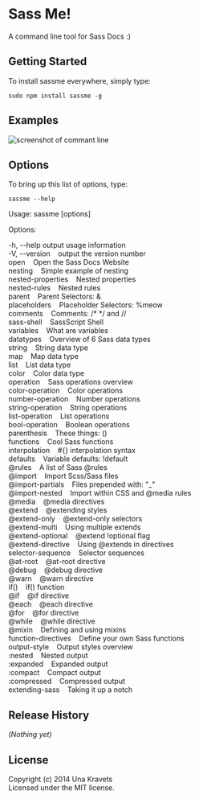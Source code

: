 # Sass Me!

A command line tool for Sass Docs :)

## Getting Started

To install sassme everywhere, simply type:

```
sudo npm install sassme -g
```

## Examples

![screenshot of commant line](https://raw.githubusercontent.com/una/sassme/master/sassme-screen.png)

## Options
To bring up this list of options, type:
```
sassme --help
```
Usage: sassme [options]

Options:

  -h, --help           output usage information
  <br />-V, --version           &nbsp;&nbsp; output the version number
  <br />open                    &nbsp;&nbsp; Open the Sass Docs Website
  <br />nesting                 &nbsp;&nbsp; Simple example of nesting
  <br />nested-properties       &nbsp;&nbsp; Nested properties
  <br />nested-rules            &nbsp;&nbsp; Nested rules
  <br />parent                  &nbsp;&nbsp; Parent Selectors: &
  <br />placeholders            &nbsp;&nbsp; Placeholder Selectors: %meow
  <br />comments                &nbsp;&nbsp; Comments: /* */ and //
  <br />sass-shell              &nbsp;&nbsp; SassScript Shell
  <br />variables               &nbsp;&nbsp; What are variables
  <br />datatypes               &nbsp;&nbsp; Overview of 6 Sass data types
  <br />string                  &nbsp;&nbsp; String data type
  <br />map                     &nbsp;&nbsp; Map data type
  <br />list                    &nbsp;&nbsp; List data type
  <br />color                   &nbsp;&nbsp; Color data type
  <br />operation               &nbsp;&nbsp; Sass operations overview
  <br />color-operation         &nbsp;&nbsp; Color operations
  <br />number-operation        &nbsp;&nbsp; Number operations
  <br />string-operation        &nbsp;&nbsp; String operations
  <br />list-operation          &nbsp;&nbsp; List operations
  <br />bool-operation          &nbsp;&nbsp; Boolean operations
  <br />parenthesis             &nbsp;&nbsp; These things: ()
  <br />functions               &nbsp;&nbsp; Cool Sass functions
  <br />interpolation           &nbsp;&nbsp; #{} interpolation syntax
  <br />defaults                &nbsp;&nbsp; Variable defaults: !default
  <br />@rules                  &nbsp;&nbsp; A list of Sass @rules
  <br />@import                 &nbsp;&nbsp; Import Scss/Sass files
  <br />@import-partials        &nbsp;&nbsp; Files prepended with: "_"
  <br />@import-nested          &nbsp;&nbsp; Import within CSS and @media rules
  <br />@media                  &nbsp;&nbsp; @media directives
  <br />@extend                 &nbsp;&nbsp; @extending styles
  <br />@extend-only            &nbsp;&nbsp; @extend-only selectors
  <br />@extend-multi           &nbsp;&nbsp; Using multiple extends
  <br />@extend-optional        &nbsp;&nbsp; @extend !optional flag
  <br />@extend-directive       &nbsp;&nbsp; Using @extends in directives
  <br />selector-sequence       &nbsp;&nbsp; Selector sequences
  <br />@at-root                &nbsp;&nbsp; @at-root directive
  <br />@debug                  &nbsp;&nbsp; @debug directive
  <br />@warn                   &nbsp;&nbsp; @warn directive
  <br />if()                    &nbsp;&nbsp; if() function
  <br />@if                     &nbsp;&nbsp; @if directive
  <br />@each                   &nbsp;&nbsp; @each directive
  <br />@for                    &nbsp;&nbsp; @for directive
  <br />@while                  &nbsp;&nbsp; @while directive
  <br />@mixin                  &nbsp;&nbsp; Defining and using mixins
  <br />function-directives     &nbsp;&nbsp; Define your own Sass functions
  <br />output-style            &nbsp;&nbsp; Output styles overview
  <br />:nested                 &nbsp;&nbsp; Nested output
  <br />:expanded               &nbsp;&nbsp; Expanded output
  <br />:compact                &nbsp;&nbsp; Compact output
  <br />:compressed             &nbsp;&nbsp; Compressed output
  <br />extending-sass          &nbsp;&nbsp; Taking it up a notch

## Release History
_(Nothing yet)_

## License
Copyright (c) 2014 Una Kravets  
Licensed under the MIT license.
